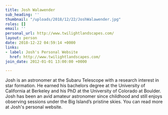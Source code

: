 ```yaml
---
title: Josh Walawender
sub_heading: ''
thumbnail: "/uploads/2018/12/22/JoshWalawender.jpg"
roles: []
email: ''
personal_url: http://www.twilightlandscapes.com/
layout: person
date: 2018-12-22 04:59:14 +0000
links:
- label: Josh's Personal Website
  href: http://www.twilightlandscapes.com/
join_date: 2012-01-01 13:00:00 +0000

---
```

Josh is an astronomer at the Subaru Telescope with a research interest in star formation. He earned his bachelors degree at the University of California at Berkeley and his PhD at the University of Colorado at Boulder. Josh has been an avid amateur astronomer since childhood and still enjoys observing sessions under the Big Island’s pristine skies. You can read more at Josh's personal website.